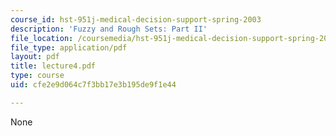 ```yaml
---
course_id: hst-951j-medical-decision-support-spring-2003
description: 'Fuzzy and Rough Sets: Part II'
file_location: /coursemedia/hst-951j-medical-decision-support-spring-2003/cfe2e9d064c7f3bb17e3b195de9f1e44_lecture4.pdf
file_type: application/pdf
layout: pdf
title: lecture4.pdf
type: course
uid: cfe2e9d064c7f3bb17e3b195de9f1e44

---
```

None